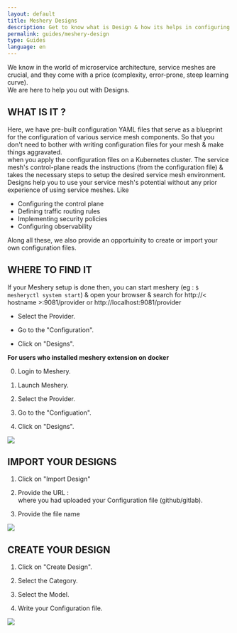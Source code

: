 ```yaml
---
layout: default
title: Meshery Designs 
description: Get to know what is Design & how its helps in configuring components
permalink: guides/meshery-design
type: Guides
language: en
---
```



We know in the world of microservice architecture, service meshes are crucial, and they come with a price (complexity, error-prone, steep learning curve).
<br>
We are here to help you out with Designs.

## WHAT IS IT ?
Here, we have pre-built configuration YAML files that serve as a blueprint for the configuration of various service mesh components. So that you don't need to bother with writing configuration files for your mesh & make things aggravated. <br>
when you apply the configuration files on a Kubernetes cluster. The service mesh's control-plane reads the instructions (from the configuration file) & takes the necessary steps to setup the desired service mesh environment. <br>
Designs help you to use your service mesh's potential without any prior experience of using service meshes. Like 

* Configuring the control plane
* Defining traffic routing rules
* Implementing security policies
* Configuring observability


Along all these, we also provide an opportuinity to create or import your own configuration files.


## WHERE TO FIND IT
If your Meshery setup is done then, you can start meshery (eg : `$ mesheryctl system start`) & open your browser & search for http://< hostname >:9081/provider or http://localhost:9081/provider

* Select the Provider.

* Go to the "Configuration".

* Click on "Designs".

**For users who installed meshery extension on docker**

0. Login to Meshery.

1. Launch Meshery.

2. Select the Provider.

3. Go to the "Configuation".

4. Click on "Designs".

<img src="{{site.baseurl}}/assets/img/meshery-design/design-location.png" />


## IMPORT YOUR DESIGNS

1.  Click on "Import Design"

2.  Provide the URL :<br>
where you had uploaded your Configuration file (github/gitlab).

3.  Provide the file name


<img src="{{site.baseurl}}/assets/img/meshery-design/import-design.png" />

## CREATE YOUR DESIGN 

1. Click on "Create Design".

2. Select the Category.

3. Select the Model.

4. Write your Configuration file.


<img src="{{site.baseurl}}/assets/img/meshery-design/create-design.png" />